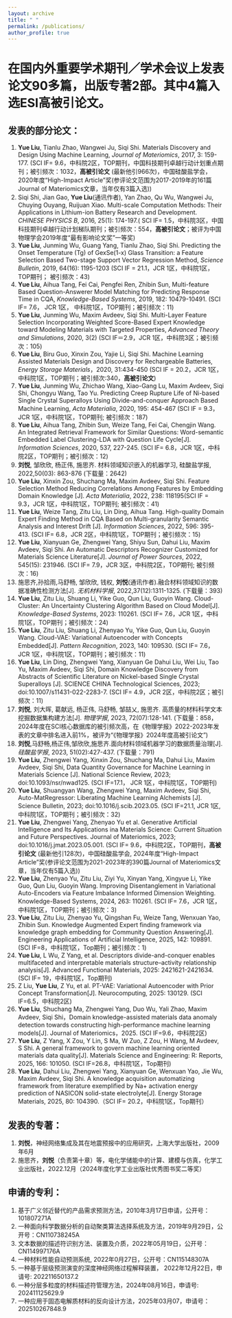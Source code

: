 ```yaml
---
layout: archive
title: " "
permalink: /publications/
author_profile: true
---
```


在国内外重要学术期刊／学术会议上发表论文90多篇，出版专著2部。其中4篇入选ESI高被引论文。
======

发表的部分论文：
------
	
1.	**Yue Liu**, Tianlu Zhao, Wangwei Ju, Siqi Shi. Materials Discovery and Design Using Machine Learning, _Journal of Materiomics_, 2017, 3: 159-177. (SCI IF= 9.6，中科院2区，TOP期刊，中国科技期刊卓越行动计划重点期刊；被引频次：1032，**高被引论文** (最新他引966次)，中国硅酸盐学会，2020年度“High-Impact Article”奖(参评论文范围为2017-2019年的161篇Journal of Materiomics文章，当年仅有3篇入选))
2.	Siqi Shi, Jian Gao, **Yue Liu**(通讯作者), Yan Zhao, Qu Wu, Wangwei Ju, Chuying Ouyang, Ruijuan Xiao. Multi-scale Computation Methods: Their Applications in Lithium-ion Battery Research and Development. _CHINESE PHYSICS B_, 2016, 25(1): 174-197.( SCI IF= 1.5，中科院3区，中国科技期刊卓越行动计划梯队期刊；被引频次：554，**高被引论文**；被评为中国物理学会2019年度“最有影响论文奖”一等奖)
3.	**Yue Liu**, Junming Wu, Guang Yang, Tianlu Zhao, Siqi Shi. Predicting the Onset Temperature (Tg) of GexSe(1-x) Glass Transition: a Feature Selection Based Two-stage Support Vector Regression Method, _Science Bulletin_, 2019, 64(16): 1195-1203 (SCI IF = 21.1，JCR 1区，中科院1区，TOP期刊； 被引频次：43)
4.	**Yue Liu**, Aihua Tang, Fei Cai, Pengfei Ren, Zhibin Sun, Multi-feature Based Question-Answerer Model Matching for Predicting Response Time in CQA, _Knowledge-Based Systems_, 2019, 182: 10479-10491. (SCI IF= 7.6， JCR 1区， 中科院1区，TOP期刊；被引频次：11)
5.	**Yue Liu**, Junming Wu, Maxim Avdeev, Siqi Shi. Multi-Layer Feature Selection Incorporating Weighted Score-Based Expert Knowledge toward Modeling Materials with Targeted Properties, _Advanced Theory and Simulations_, 2020, 3(2) (SCI IF＝2.9，JCR 1区，中科院3区；被引频次：105)
6.	**Yue Liu**, Biru Guo, Xinxin Zou, Yajie Li, Siqi Shi. Machine Learning Assisted Materials Design and Discovery for Rechargeable Batteries, _Energy Storage Materials_，2020, 31:434-450 (SCI IF = 20.2，JCR 1区，中科院1区，TOP期刊；被引频次:340，**高被引论文**)
7.	**Yue Liu**, Junming Wu, Zhichao Wang, Xiao-Gang Lu, Maxim Avdeev, Siqi Shi, Chongyu Wang, Tao Yu. Predicting Creep Rupture Life of Ni-based Single Crystal Superalloys Using Divide-and-conquer Approach Based Machine Learning, _Acta Materialia_, 2020, 195: 454-467 (SCI IF = 9.3，JCR 1区，中科院1区，TOP期刊; 被引频次：187)
8.	**Yue Liu**, Aihua Tang, Zhibin Sun, Weize Tang, Fei Cai, Chengjin Wang. An Integrated Retrieval Framework for Similar Questions: Word-semantic Embedded Label Clustering-LDA with Question Life Cycle[J]. _Information Sciences_, 2020, 537, 227-245. (SCI IF= 6.8，JCR 1区，中科院2区，TOP期刊；被引频次：12)
9.	**刘悦**, 邹欣欣, 杨正伟, 施思齐. 材料领域知识嵌入的机器学习, 硅酸盐学报, 2022,50(03): 863-876 (下载量：2642)
10.	**Yue Liu**, Xinxin Zou, Shuchang Ma, Maxim Avdeev, Siqi Shi. Feature Selection Method Reducing Correlations Among Features by Embedding Domain Knowledge [J]. _Acta Materialia_, 2022, 238: 118195(SCI IF = 9.3，JCR 1区，中科院1区，TOP期刊; 被引频次：41)
11.	**Yue Liu**, Weize Tang, Zitu Liu, Lin Ding, Aihua Tang. High-quality Domain Expert Finding Method in CQA Based on Multi-granularity Semantic Analysis and Interest Drift [J]. _Information Sciences_, 2022, 596: 395-413. (SCI IF= 6.8，JCR 2区，中科院1区，TOP期刊；被引频次：15)
12.	**Yue Liu**, Xianyuan Ge, Zhengwei Yang, Shiyu Sun, Dahui Liu, Maxim Avdeev, Siqi Shi. An Automatic Descriptors Recognizer Customized for Materials Science Literature[J]. _Journal of Power Sources_, 2022, 545(15): 231946. (SCI IF= 7.9，JCR 3区，中科院2区，TOP期刊; 被引频次：16)
13.	施思齐,孙拾雨,马舒畅, 邹欣欣, 钱权, **刘悦**(通讯作者).融合材料领域知识的数据准确性检测方法[J]. _无机材料学报_, 2022,37(12):1311-1325. (下载量：393)
14.	**Yue Liu**, Zitu Liu, Shuang Li, Yike Guo, Qun Liu, Guoyin Wang. Cloud-Cluster: An Uncertainty Clustering Algorithm Based on Cloud Model[J]. _Knowledge-Based Systems_, 2023: 110261. (SCI IF= 7.6，JCR 1区，中科院1区，TOP期刊；被引频次：24)
15.	**Yue Liu**, Zitu Liu, Shuang Li, Zhenyao Yu, Yike Guo, Qun Liu, Guoyin Wang. Cloud-VAE: Variational Autoencoder with Concepts Embedded[J]. _Pattern Recognition_, 2023, 140: 109530. (SCI IF= 7.6，JCR 1区，中科院1区，TOP期刊；被引频次：11)
16.	**Yue Liu**, Lin Ding, Zhengwei Yang, Xianyuan Ge Dahui Liu, Wei Liu, Tao Yu, Maxim Avdeev, Siqi Shi, Domain Knowledge Discovery from Abstracts of Scientific Literature on Nickel-based Single Crystal Superalloys [J]. SCIENCE CHINA Technological Sciences, 2023; doi:10.1007/s11431-022-2283-7. (SCI IF= 4.9，JCR 2区，中科院2区；被引频次：11)
17.	**刘悦**, 刘大晖, 葛献远, 杨正伟, 马舒畅, 邹喆乂, 施思齐. 高质量的材料科学文本挖掘数据集构建方法[J]. _物理学报_, 2023, 72(07):128-141. (下载量：858，2024年度在SCI核心数据库的被引频次高，在《物理学报》2022-2023年发表的文章中排名进入前1%，被评为“《物理学报》2024年度高被引论文”)	
18.	**刘悦**,马舒畅,杨正伟,邹欣欣,施思齐.面向材料领域机器学习的数据质量治理[J]. _硅酸盐学报_, 2023, 51(02):427-437. (下载量：791)
19.	**Yue Liu**, Zhengwei Yang, Xinxin Zou, Shuchang Ma, Dahui Liu, Maxim Avdeev, Siqi Shi, Data Quantity Governance for Machine Learning in Materials Science [J]. National Science Review, 2023; doi:10.1093/nsr/nwad125. (SCI IF=17.1， JCR 1区，中科院1区，TOP期刊)
20.	**Yue Liu**, Shuangyan Wang, Zhengwei Yang, Maxim Avdeev, Siqi Shi, Auto-MatRegressor: Liberating Machine Learning Alchemists [J]. Science Bulletin, 2023; doi:10.1016/j.scib.2023.05. (SCI IF=21.1, JCR 1区, 中科院1区，TOP期刊；被引频次：32)
21.	**Yue Liu**, Zhengwei Yang, Zhenyao Yu et al. Generative Artificial Intelligence and Its Applications ina Materials Science: Current Situation and Future Perspectives. Journal of Materiomics, 2023; doi:10.1016/j.jmat.2023.05.001. (SCI IF= 9.6，中科院2区，TOP期刊，**高被引论文** (最新他引128次)，中国硅酸盐学会, 2024年度“High-Impact Article”奖(参评论文范围为2021-2023年的390篇Journal of Materiomics文章，当年仅有5篇入选))
22.  **Yue Liu**, Zhenyao Yu, Zitu Liu, Ziyi Yu, Xinyan Yang, Xingyue Li, Yike Guo, Qun Liu, Guoyin Wang. Improving Disentanglement in Variational Auto-Encoders via Feature Imbalance Informed Dimension Weighting. Knowledge-Based Systems, 2024, 263: 110261. (SCI IF= 7.6，JCR 1区，中科院1区，TOP期刊；被引频次：3)
23.  **Yue Liu**, Zitu Liu, Zhenyao Yu, Qingshan Fu, Weize Tang, Wenxuan Yao, Zhibin Sun. Knowledge Augmented Expert finding framework via knowledge graph embedding for Community Question Answering[J]. Engineering Applications of Artificial Intelligence, 2025, 142: 109891. (SCI IF=8，中科院1区，Top期刊；被引频次：1)
24.  **Yue Liu**, L Wu, Z Yang, et al. Descriptors divide-and-conquer enables multifaceted and interpretable materials structure–activity relationship analysis[J]. Advanced Functional Materials, 2025: 2421621-2421634. (SCI IF= 19，中科院1区，Top期刊)
25.  Z Liu, **Yue Liu**, Z Yu, et al. PT-VAE: Variational Autoencoder with Prior Concept Transformation[J]. Neurocomputing, 2025: 130129. (SCI IF=6.5，中科院2区)
26.  **Yue Liu**, Shuchang Ma, Zhengwei Yang, Duo Wu, Yali Zhao, Maxim Avdeev, Siqi Shi，Domain knowledge-assisted materials data anomaly detection towards constructing high-performance machine learning models[J]. Journal of Materiomics，2025. (SCI IF=9.6，中科院2区)
27.  **Yue Liu**, Z Yang, X Zou, Y Lin, S Ma, W Zuo, Z Zou, H Wang, M Avdeev, S Shi. A general framework to govern machine learning oriented materials data quality[J]. Materials Science and Engineering: R: Reports, 2025, 166: 101050. (SCI IF=26.8，中科院1区，Top期刊)
28.  **Yue Liu**, Dahui Liu, Zhengwei Yang, Xianyuan Ge, Wenxuan Yao, Jie Wu, Maxim Avdeev, Siqi Shi. A knowledge acquisition automatizing framework from literature exemplified by Na+ activation energy prediction of NASICON solid-state electrolyte[J]. Energy Storage Materials, 2025, 80: 104390.（SCI IF= 20.2，中科院1区，Top期刊）

   	
   	




发表的专著：
------
1. **刘悦**，神经网络集成及其在地震预报中的应用研究，上海大学出版社，2009年6月
2. 施思齐，**刘悦**（负责第十章）等，电化学储能中的计算、建模与仿真，化学工业出版社，2022.12月（2024年度化学工业出版社优秀图书奖二等奖）

申请的专利：
------
1. 基于广义邻近替代的产品需求预测方法，2010年3月17日申请，公开号：101807271A
2. 一种面向科学数据分析的自动聚类算法选择系统及方法，2019年9月29日，公开号：CN110738245A
3. 文本数据的描述符识别方法、装置及介质，2022年05月19日，公开号：CN114997176A
4. 一种材料性能自动预测系统, 2022年0月27日，公开号：CN115148307A
5. 一种基于层级预测演变的深度神经网络过程解释装置， 2022年12月22日，申请号: 202211650137.2
6. 一种分层多粒度的材料描述符管理方法，2024年08月16日，申请号: 202411125629.9
7. 一种应用于固态电解质材料的反向设计方法，2025年03月07，申请号：202510267848.9



